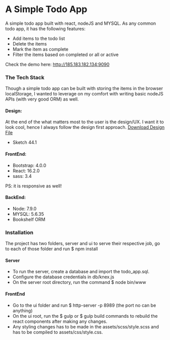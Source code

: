 # A Simple Todo App
A simple todo app built with react, nodeJS and MYSQL. As any common todo app, it has the following features:
* Add items to the todo list
* Delete the items
* Mark the item as complete
* Filter the items based on completed or all or active

Check the demo here:
http://185.183.182.134:9090

### The Tech Stack

Though a simple todo app can be built with storing the items in the browser localStorage, I wanted to leverage on my comfort with writing basic nodeJS APIs (with very good ORM) as well.

#### Design:
At the end of the what matters most to the user is the design/UX. I want it to look cool, hence I always follow the design first approach.
[Download Design File](https://drive.google.com/file/d/1alSqB99Ri-tn0HQ3yci4-e5cKlFhy7YZ/view?usp=sharing)
* Sketch 44.1

#### FrontEnd:
* Bootstrap: 4.0.0
* React: 16.2.0
* sass: 3.4

PS: it is responsive as well!

#### BackEnd:
* Node: 7.9.0
* MYSQL: 5.6.35
* Bookshelf ORM

### Installation

The project has two folders, server and ui to serve their respective job, go to each of those folder and run $ npm install

#### Server
* To run the server, create a database and import the todo_app.sql.
* Configure the database credentials in db/knex.js
* On the server root directory, run the command $ node bin/www

#### FrontEnd
* Go to the ui folder and run $ http-server -p 8989  (the port no can be anything)
* On the ui root, run the $ gulp or $ gulp build commands to rebuild the react components after making any changes.
* Any styling changes has to be made in the assets/scss/style.scss and has to be compiled to assets/css/style.css.

